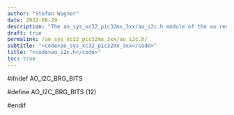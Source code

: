 ```yaml
---
author: "Stefan Wagner"
date: 2022-08-29
description: "The ao_sys_xc32_pic32mx_3xx/ao_i2c.h module of the ao real-time operating system."
draft: true
permalink: /ao_sys_xc32_pic32mx_3xx/ao_i2c.h/ 
subtitle: "<code>ao_sys_xc32_pic32mx_3xx</code>"
title: "<code>ao_i2c.h</code>"
toc: true
---
```


#ifndef AO_I2C_BRG_BITS

#define AO_I2C_BRG_BITS     (12)

#endif

